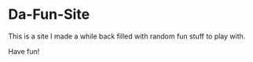 Da-Fun-Site
===========

This is a site I made a while back filled with random fun stuff to play with.

Have fun!

